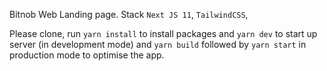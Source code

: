 
Bitnob Web Landing page.
Stack `Next JS 11`, `TailwindCSS`,

Please clone, run `yarn install` to install packages and `yarn dev` to start up server (in development mode) and `yarn build` followed by `yarn start` in production mode to optimise the app.
